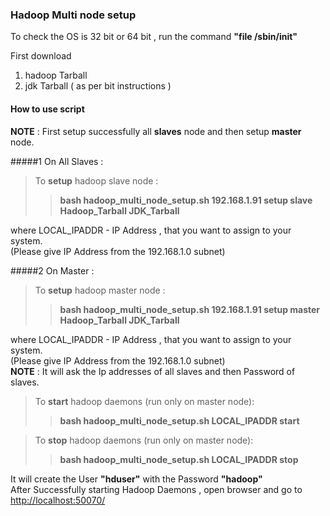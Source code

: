 ### Hadoop Multi node setup
To check the OS is 32 bit or 64 bit , run the command **"file /sbin/init"**

First download 

1. hadoop Tarball 
2. jdk Tarball ( as per bit instructions )

#### How to use script
**NOTE** : First setup successfully all **slaves** node and then setup **master** node.           

#####1 On All Slaves :                
> To **setup** hadoop slave node :            
>>**bash hadoop_multi_node_setup.sh 192.168.1.91 setup slave Hadoop_Tarball JDK_Tarball** 
        
where LOCAL_IPADDR - IP Address , that you want to assign to your system.    
                  (Please give IP Address from the 192.168.1.0 subnet)         

#####2 On Master :
> To **setup** hadoop master node :        
>>**bash hadoop_multi_node_setup.sh 192.168.1.91 setup master Hadoop_Tarball JDK_Tarball**          
       
where LOCAL_IPADDR - IP Address , that you want to assign to your system.    
                  (Please give IP Address from the 192.168.1.0 subnet)         
**NOTE** : It will ask the Ip addresses of all slaves and then Password of slaves.         
     

> To **start** hadoop daemons (run only on master node):
>> **bash hadoop_multi_node_setup.sh LOCAL_IPADDR start**   

> To **stop** hadoop daemons (run only on master node):
>> **bash hadoop_multi_node_setup.sh LOCAL_IPADDR stop**   

It will create the User **"hduser"** with the Password **"hadoop"**           
After Successfully starting Hadoop Daemons , open browser and go to [http://localhost:50070/](http://localhost:50070/)

